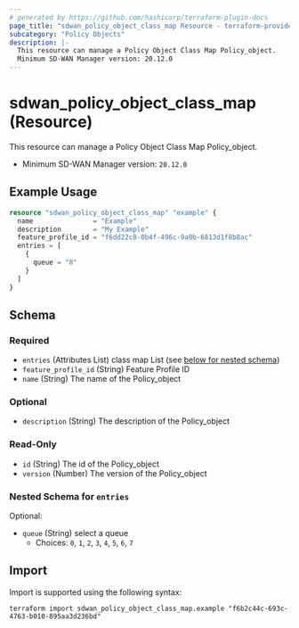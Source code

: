 ```yaml
---
# generated by https://github.com/hashicorp/terraform-plugin-docs
page_title: "sdwan_policy_object_class_map Resource - terraform-provider-sdwan"
subcategory: "Policy Objects"
description: |-
  This resource can manage a Policy Object Class Map Policy_object.
  Minimum SD-WAN Manager version: 20.12.0
---
```


# sdwan_policy_object_class_map (Resource)

This resource can manage a Policy Object Class Map Policy_object.
  - Minimum SD-WAN Manager version: `20.12.0`

## Example Usage

```terraform
resource "sdwan_policy_object_class_map" "example" {
  name               = "Example"
  description        = "My Example"
  feature_profile_id = "f6dd22c8-0b4f-496c-9a0b-6813d1f8b8ac"
  entries = [
    {
      queue = "0"
    }
  ]
}
```

<!-- schema generated by tfplugindocs -->
## Schema

### Required

- `entries` (Attributes List) class map List (see [below for nested schema](#nestedatt--entries))
- `feature_profile_id` (String) Feature Profile ID
- `name` (String) The name of the Policy_object

### Optional

- `description` (String) The description of the Policy_object

### Read-Only

- `id` (String) The id of the Policy_object
- `version` (Number) The version of the Policy_object

<a id="nestedatt--entries"></a>
### Nested Schema for `entries`

Optional:

- `queue` (String) select a queue
  - Choices: `0`, `1`, `2`, `3`, `4`, `5`, `6`, `7`

## Import

Import is supported using the following syntax:

```shell
terraform import sdwan_policy_object_class_map.example "f6b2c44c-693c-4763-b010-895aa3d236bd"
```
